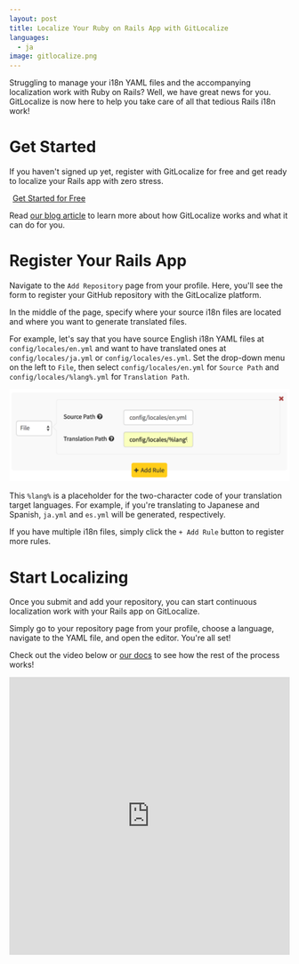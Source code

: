 ```yaml
---
layout: post
title: Localize Your Ruby on Rails App with GitLocalize
languages:
  - ja
image: gitlocalize.png
---
```


Struggling to manage your i18n YAML files and the accompanying localization work with Ruby on Rails? Well, we have great news for you. GitLocalize is now here to help you take care of all that tedious Rails i18n work!

# Get Started

If you haven't signed up yet, register with GitLocalize for free and get ready to localize your Rails app with zero stress.

<a class="btn btn-hero" href="https://gitlocalize.com/auth/github">
  <i class="fa fa-github"></i><span style="margin-left: 6px;">Get Started for Free</span>
</a>

Read [our blog article](/posts/introducing-gitlocalize.html) to learn more about how GitLocalize works and what it can do for you.

# Register Your Rails App

Navigate to the `Add Repository` page from your profile. Here, you'll see the form to register your GitHub repository with the GitLocalize platform.

In the middle of the page, specify where your source i18n files are located and where you want to generate translated files.

For example, let's say that you have source English i18n YAML files at `config/locales/en.yml` and want to have translated ones at `config/locales/ja.yml` or `config/locales/es.yml`. Set the drop-down menu on the left to `File`, then select `config/locales/en.yml` for `Source Path` and `config/locales/%lang%.yml` for `Translation Path`.

![Add Rules](/img/ror/path_rule.png)

This `%lang%` is a placeholder for the two-character code of your translation target languages. For example, if you're translating to Japanese and Spanish, `ja.yml` and `es.yml` will be generated, respectively.

If you have multiple i18n files, simply click the `+ Add Rule` button to register more rules.

# Start Localizing

Once you submit and add your repository, you can start continuous localization work with your Rails app on GitLocalize.

Simply go to your repository page from your profile, choose a language, navigate to the YAML file, and open the editor. You're all set!

Check out the video below or [our docs](http://docs.gitlocalize.com/getting_started.html) to see how the rest of the process works!

<iframe src="https://www.youtube.com/embed/b09LDukIJiU" frameborder="0" allowfullscreen style="width: 100%; height: 500px"></iframe>
